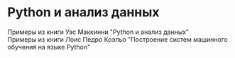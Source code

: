 # Python и анализ данных

Примеры из книги Уэс Маккинни "Python и анализ данных"
<br>
Примеры из книги Лоис Педро Коэльо "Построение систем машинного обучения на языке Python"
